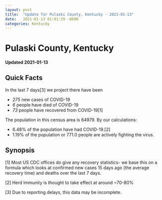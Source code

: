 ```yaml
---
layout: post
title:  "Update for Pulaski County, Kentucky - 2021-01-13"
date:   2021-01-13 01:01:29 -0600
categories: Kentucky
---
```


# Pulaski County, Kentucky
#### Updated 2021-01-13

## Quick Facts

In the last 7 days[3] we project there have been
- *275* new cases of COVID-19
- *6* people have died of COVID-19
- *73* people have recovered from COVID-19[1]

The population in this census area is 64979. By our calculations:
- 6.48% of the population have had COVID-19.[2]
- 1.19% of the population or 771.0 people are actively fighting the virus.

## Synopsis




[1] Most US CDC offices do give any recovery statistics- we base this on a formula which looks at confirmed new cases
15 days ago (the average recovery time) and deaths over the last 7 days.

[2] Herd Immunity is thought to take effect at around ~70-80%

[3] Due to reporting delays, this data may be incomplete.
 
    